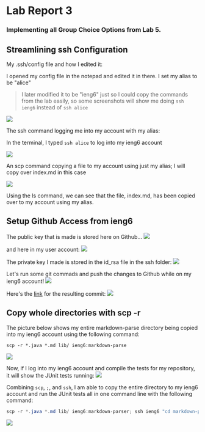 # Lab Report 3
### Implementing all Group Choice Options from Lab 5.

## Streamlining ssh Configuration

My .ssh/config file and how I edited it:

I opened my config file in the notepad and edited it in there. I set my alias to be "alice"

>I later modified it to be "ieng6" just so I could copy the commands from the lab easily, so some screenshots will show me doing `ssh ieng6` instead of `ssh alice`

![](https://scontent.xx.fbcdn.net/v/t1.15752-9/280076811_1180703666097699_1235992140166893346_n.png?_nc_cat=106&ccb=1-6&_nc_sid=aee45a&_nc_ohc=cBHK3BRvpW8AX8QYeE9&_nc_ad=z-m&_nc_cid=0&_nc_ht=scontent.xx&oh=03_AVINgLVIz3eIDGeJkotsp7z1S4soB4J3moO4MxzetrcYiw&oe=629FD39B)

The ssh command logging me into my account with my alias:

In the terminal, I typed `ssh alice` to log into my ieng6 account

![](https://scontent.xx.fbcdn.net/v/t1.15752-9/280122006_1051182129137777_7908281862068135903_n.png?_nc_cat=108&ccb=1-6&_nc_sid=aee45a&_nc_ohc=rGd7TROQpbAAX8j-5mQ&_nc_ad=z-m&_nc_cid=0&_nc_ht=scontent.xx&oh=03_AVLPq5xF1i67c1g582QkWrKhLyieS7rMJsCNQKH-jMPV2Q&oe=629E3DDA)

An scp command copying a file to my account using just my alias; I will copy over index.md in this case

![](https://scontent.xx.fbcdn.net/v/t1.15752-9/279244065_800450520935355_4640089459631946226_n.png?_nc_cat=111&ccb=1-6&_nc_sid=aee45a&_nc_ohc=W1fkgzXTcp4AX-vJKf6&_nc_ad=z-m&_nc_cid=0&_nc_ht=scontent.xx&oh=03_AVLLvcDiRz7b7v1UN3Pow4-67Eob_wxKXhlpy9vORbGudQ&oe=629DC769)

Using the ls command, we can see that the file, index.md, has been copied over to my account using my alias.

## Setup Github Access from ieng6
The public key that is made is stored here on Github...
![](https://scontent.xx.fbcdn.net/v/t1.15752-9/280120381_308068234681186_3905321658330235621_n.png?_nc_cat=104&ccb=1-6&_nc_sid=aee45a&_nc_ohc=mwVmAL4NZsgAX89bNoA&_nc_ad=z-m&_nc_cid=0&_nc_ht=scontent.xx&oh=03_AVIFPSYz_1hSBs3DpkHze3KzUHzVNkK6zp9NLA6m9Q2Bew&oe=629F82E7)

and here in my user account:
![](https://scontent.xx.fbcdn.net/v/t1.15752-9/279802389_328276499250969_704356715956388360_n.png?_nc_cat=103&ccb=1-6&_nc_sid=aee45a&_nc_ohc=SbV1Ukj-DQIAX-AMeh1&_nc_ad=z-m&_nc_cid=0&_nc_ht=scontent.xx&oh=03_AVITFtRw0BnB2zNz1wfyLszas4fMMQAaWc-QKJVeYyipjA&oe=629C3B67)

The private key I made is stored in the id_rsa file in the ssh folder:
![](https://scontent.xx.fbcdn.net/v/t1.15752-9/280390101_317092743836534_2117228152023734444_n.png?_nc_cat=108&ccb=1-6&_nc_sid=aee45a&_nc_ohc=Ot0z9Y8KWgsAX-Cqku1&_nc_ad=z-m&_nc_cid=0&_nc_ht=scontent.xx&oh=03_AVJ14MpsHo9jtsYngHN9quRKSGyolt43vxgB8YgaDIl1AQ&oe=629FA2C7)

Let's run some git commads and push the changes to Github while on my ieng6 account! 
![](https://scontent.xx.fbcdn.net/v/t1.15752-9/280240914_547138916775576_2575191255221803961_n.png?_nc_cat=108&ccb=1-6&_nc_sid=aee45a&_nc_ohc=JI54ALsOTqAAX8W-B4T&_nc_oc=AQkhXrw5UdZ6FqoK5jgeIx5-rw1mnuHLPWKUnEj8VU5p8qmZSIUGhomsESypA7sQ1yF8RO-HJzaxQ_eE_mPDjsAz&_nc_ad=z-m&_nc_cid=0&_nc_ht=scontent.xx&oh=03_AVJH6Yn0H0ytbhru-8rwMzb5AAdftI9brYoDTcYHbJtlvw&oe=629FAACF)

Here's the [link](https://github.com/alicema1202/markdown-parser/commit/fc9782f8939a4788185cab67135f28162b1e298b "markdown-parser repository") for the resulting commit:
![](https://scontent.xx.fbcdn.net/v/t1.15752-9/280192101_5415016561864778_2347696041906020515_n.png?_nc_cat=103&ccb=1-6&_nc_sid=aee45a&_nc_ohc=gApz04CKrk4AX_a-FOZ&_nc_ad=z-m&_nc_cid=0&_nc_ht=scontent.xx&oh=03_AVKQSi4WNdOuHwzrcg-Mjyk_MOdNU0rHsBvqMcQ2Xcpwgg&oe=629EEA05)

## Copy whole directories with scp -r

The picture below shows my entire markdown-parse directory being copied into my ieng6 account using the following command:
```
scp -r *.java *.md lib/ ieng6:markdown-parse
```
![](https://scontent.xx.fbcdn.net/v/t1.15752-9/280180437_753130449191179_1327177585582640984_n.png?_nc_cat=102&ccb=1-6&_nc_sid=aee45a&_nc_ohc=yx2Oll_owEEAX8dMGRD&_nc_ad=z-m&_nc_cid=0&_nc_ht=scontent.xx&oh=03_AVJnX0h-trSForlGwbLsguENpDE1CGfI0hVqzEnoZzVOJg&oe=629CB726)

Now, if I log into my ieng6 account and compile the tests for my repository, it will show the JUnit tests running:
![](https://scontent.xx.fbcdn.net/v/t1.15752-9/279815557_4969395779763785_5412307686231111366_n.png?_nc_cat=108&ccb=1-6&_nc_sid=aee45a&_nc_ohc=cY8WEdG1VTMAX_9AY-V&_nc_ad=z-m&_nc_cid=0&_nc_ht=scontent.xx&oh=03_AVKlL3Ku-MM5bQF0XWnvb7d33spV6cxLHy46GajwzdvVqQ&oe=62A0120F)

Combining `scp`, `;`, and `ssh`, I am able to copy the entire directory to my ieng6 account and run the JUnit tests all in one command line with the following command:
```java
scp -r *.java *.md lib/ ieng6:markdown-parser; ssh ieng6 "cd markdown-parser; javac -cp .:lib/junit-4.13.2.jar:lib/hamcrest-core-1.3.jar MarkdownParseTest.java; java -cp .:lib/junit-4.13.2.jar:lib/hamcrest-core-1.3.jar org.junit.runner.JUnitCore MarkdownParseTest"  
```
![](https://scontent.xx.fbcdn.net/v/t1.15752-9/279800093_361953632578598_8105718885270580586_n.png?_nc_cat=109&ccb=1-6&_nc_sid=aee45a&_nc_ohc=ZF_gpQS-fQYAX_rF3zm&_nc_ad=z-m&_nc_cid=0&_nc_ht=scontent.xx&oh=03_AVIdnLLMoSM67ZY0X5F1bpp0a9OWJcbEpHVaDXfAO3hqpw&oe=629C93BC)
